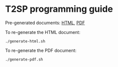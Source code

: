 # T2SP programming guide

Pre-generated documents: [HTML](./programming-guide.html), [PDF](./programming-guide.pdf) 

To re-generate the HTML document:

```
./generate-html.sh
```

 To re-generate the PDF document:

```
./generate-pdf.sh
```

 

